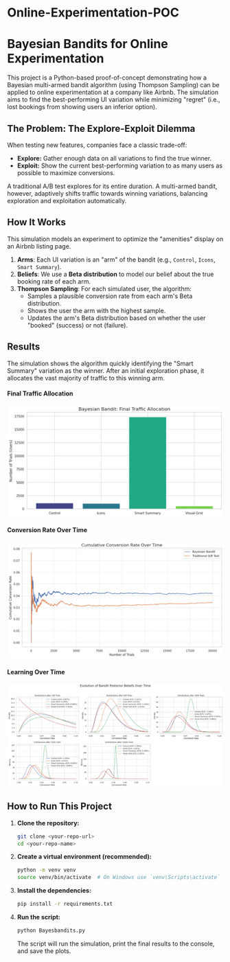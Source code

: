 # Online-Experimentation-POC

# Bayesian Bandits for Online Experimentation

This project is a Python-based proof-of-concept demonstrating how a Bayesian multi-armed bandit algorithm (using Thompson Sampling) can be applied to online experimentation at a company like Airbnb. The simulation aims to find the best-performing UI variation while minimizing "regret" (i.e., lost bookings from showing users an inferior option).

## The Problem: The Explore-Exploit Dilemma

When testing new features, companies face a classic trade-off:
* **Explore:** Gather enough data on all variations to find the true winner.
* **Exploit:** Show the current best-performing variation to as many users as possible to maximize conversions.

A traditional A/B test explores for its entire duration. A multi-armed bandit, however, adaptively shifts traffic towards winning variations, balancing exploration and exploitation automatically.

## How It Works

This simulation models an experiment to optimize the "amenities" display on an Airbnb listing page.

1.  **Arms**: Each UI variation is an "arm" of the bandit (e.g., `Control`, `Icons`, `Smart Summary`).
2.  **Beliefs**: We use a **Beta distribution** to model our belief about the true booking rate of each arm.
3.  **Thompson Sampling**: For each simulated user, the algorithm:
    * Samples a plausible conversion rate from each arm's Beta distribution.
    * Shows the user the arm with the highest sample.
    * Updates the arm's Beta distribution based on whether the user "booked" (success) or not (failure).

## Results
The simulation shows the algorithm quickly identifying the "Smart Summary" variation as the winner. After an initial exploration phase, it allocates the vast majority of traffic to this winning arm.

#### Final Traffic Allocation
![Final Traffic Allocation](final_allocation_bandit.png)

#### Conversion Rate Over Time
![Conversion Rate History](conversion_rate_history.png)

#### Learning Over Time
![Posterior Distributions](distribution_panel.png)

## How to Run This Project

1.  **Clone the repository:**
    ```bash
    git clone <your-repo-url>
    cd <your-repo-name>
    ```

2.  **Create a virtual environment (recommended):**
    ```bash
    python -m venv venv
    source venv/bin/activate  # On Windows use `venv\Scripts\activate`
    ```

3.  **Install the dependencies:**
    ```bash
    pip install -r requirements.txt
    ```

4.  **Run the script:**
    ```bash
    python Bayesbandits.py
    ```
    The script will run the simulation, print the final results to the console, and save the plots.

